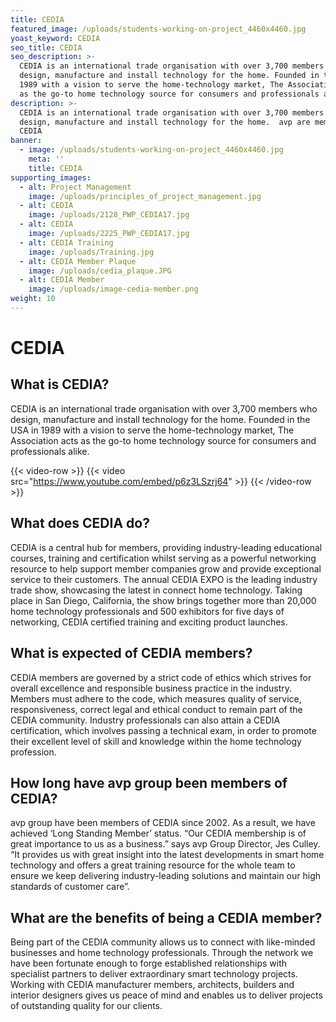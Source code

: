 ```yaml
---
title: CEDIA
featured_image: /uploads/students-working-on-project_4460x4460.jpg
yoast_keyword: CEDIA
seo_title: CEDIA
seo_description: >-
  CEDIA is an international trade organisation with over 3,700 members who
  design, manufacture and install technology for the home. Founded in the USA in
  1989 with a vision to serve the home-technology market, The Association acts
  as the go-to home technology source for consumers and professionals alike.
description: >-
  CEDIA is an international trade organisation with over 3,700 members who
  design, manufacture and install technology for the home.  avp are members of
  CEDIA
banner:
  - image: /uploads/students-working-on-project_4460x4460.jpg
    meta: ''
    title: CEDIA
supporting_images:
  - alt: Project Management
    image: /uploads/principles_of_project_management.jpg
  - alt: CEDIA
    image: /uploads/2128_PWP_CEDIA17.jpg
  - alt: CEDIA
    image: /uploads/2225_PWP_CEDIA17.jpg
  - alt: CEDIA Training
    image: /uploads/Training.jpg
  - alt: CEDIA Member Plaque
    image: /uploads/cedia_plaque.JPG
  - alt: CEDIA Member
    image: /uploads/image-cedia-member.png
weight: 10
---
```


# CEDIA

## What is CEDIA?

CEDIA is an international trade organisation with over 3,700 members who design, manufacture and install technology for the home. Founded in the USA in 1989 with a vision to serve the home-technology market, The Association acts as the go-to home technology source for consumers and professionals alike. 

{{< video-row >}}
  {{< video src="https://www.youtube.com/embed/p6z3LSzrj64" >}}
{{< /video-row >}}

## What does CEDIA do?

CEDIA is a central hub for members, providing industry-leading educational courses, training and certification whilst serving as a powerful networking resource to help support member companies grow and provide exceptional service to their customers. The annual CEDIA EXPO is the leading industry trade show, showcasing the latest in connect home technology. Taking place in San Diego, California, the show brings together more than 20,000 home technology professionals and 500 exhibitors for five days of networking, CEDIA certified training and exciting product launches.

## What is expected of CEDIA members?

CEDIA members are governed by a strict code of ethics which strives for overall excellence and responsible business practice in the industry. Members must adhere to the code, which measures quality of service, responsiveness, correct legal and ethical conduct to remain part of the CEDIA community. Industry professionals can also attain a CEDIA certification, which involves passing a technical exam, in order to promote their excellent level of skill and knowledge within the home technology profession.

## How long have avp group been members of CEDIA?

avp group have been members of CEDIA since 2002. As a result, we have achieved ‘Long Standing Member’ status. “Our CEDIA membership is of great importance to us as a business.” says avp Group Director, Jes Culley. “It provides us with great insight into the latest developments in smart home technology and offers a great training resource for the whole team to ensure we keep delivering industry-leading solutions and maintain our high standards of customer care”.

## What are the benefits of being a CEDIA member?

Being part of the CEDIA community allows us to connect with like-minded businesses and home technology professionals. Through the network we have been fortunate enough to forge established relationships with specialist partners to deliver extraordinary smart technology projects. Working with CEDIA manufacturer members, architects, builders and interior designers gives us peace of mind and enables us to deliver projects of outstanding quality for our clients. 
